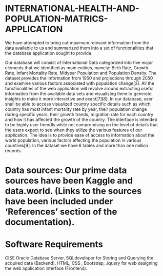 # INTERNATIONAL-HEALTH-AND-POPULATION-MATRICS-APPLICATION

We have attempted to bring out maximum relevant information from the data available to us and summarized them into a set of functionalities that the database application sought to provide.

Our database will consist of International Data categorized into five major elements that we identified as main entities, namely: Birth Rate, Growth Rate, Infant Mortality Rate, Midyear Population and Population Density. The dataset provides the information from 1950 and projections through 2050 and examine various factors associated with population change[2]. All the functionalities of the web application will revolve around extracting useful information from the available data sets and visualizing them to generate insights to make it more interactive and exact[7][8]. In our database, user shall be able to access visualized country specific details such as which country has most infant mortality rate by year, their population change during specific years, their growth trends, migration rate for each country and how it has affected the growth of the country. The interface is intended to be highly user friendly while not compromising on the level of details that the users expect to see when they utilize the various features of our application. The idea is to provide ease of access to information about the world population, various factors affecting the population in various countries[9]. In the dataset we have 8 tables and more than one million records.

# Data sources: Our prime data sources have been Kaggle and data.world. (Links to the sources have been included under ‘References’ section of the documentation).


# Software Requirements
 	
  CISE Oracle Database Server, SQLdeveloper for Storing and Querying the acquired data (Backend).
  HTML, CSS , Bootstrap, Jquery for web designing the web application interface (Frontend).
